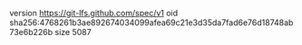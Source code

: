 version https://git-lfs.github.com/spec/v1
oid sha256:4768261b3ae892674034099afea69c21e3d35da7fad6e76d18748ab73e6b226b
size 5087
